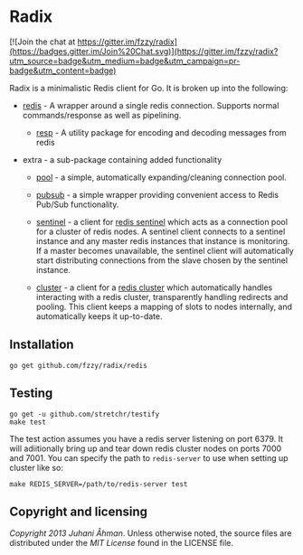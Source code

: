 # Radix

[![Join the chat at https://gitter.im/fzzy/radix](https://badges.gitter.im/Join%20Chat.svg)](https://gitter.im/fzzy/radix?utm_source=badge&utm_medium=badge&utm_campaign=pr-badge&utm_content=badge)

Radix is a minimalistic Redis client for Go. It is broken up into the following:

* [redis](http://godoc.org/github.com/fzzy/radix/redis) - A wrapper around a
  single redis connection. Supports normal commands/response as well as
  pipelining.

    * [resp](http://godoc.org/github.com/fzzy/radix/redis/resp) - A utility
      package for encoding and decoding messages from redis

* extra - a sub-package containing added functionality

    * [pool](http://godoc.org/github.com/fzzy/radix/extra/pool) - a simple,
      automatically expanding/cleaning connection pool.

    * [pubsub](http://godoc.org/github.com/fzzy/radix/extra/pubsub) - a simple
      wrapper providing convenient access to Redis Pub/Sub functionality.

    * [sentinel](http://godoc.org/github.com/fzzy/radix/extra/sentinel) - a
      client for [redis sentinel][sentinel] which acts as a connection pool for
      a cluster of redis nodes. A sentinel client connects to a sentinel
      instance and any master redis instances that instance is monitoring. If a
      master becomes unavailable, the sentinel client will automatically start
      distributing connections from the slave chosen by the sentinel instance.

    * [cluster](http://godoc.org/github.com/fzzy/radix/extra/cluster) - a client
      for a [redis cluster][cluster] which automatically handles interacting
      with a redis cluster, transparently handling redirects and pooling. This
      client keeps a mapping of slots to nodes internally, and automatically
      keeps it up-to-date.

## Installation

    go get github.com/fzzy/radix/redis

## Testing

    go get -u github.com/stretchr/testify
    make test

The test action assumes you have a redis server listening on port 6379. It will
adiitionally bring up and tear down redis cluster nodes on ports 7000 and 7001.
You can specify the path to `redis-server` to use when setting up cluster like
so:

    make REDIS_SERVER=/path/to/redis-server test

## Copyright and licensing

*Copyright 2013 Juhani Åhman*.
Unless otherwise noted, the source files are distributed under the
*MIT License* found in the LICENSE file.

[sentinel]: http://redis.io/topics/sentinel
[cluster]: http://redis.io/topics/cluster-spec
